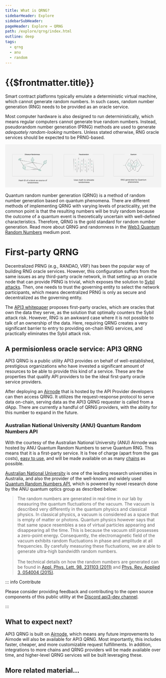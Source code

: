 ```yaml
---
title: What is QRNG?
sidebarHeader: Explore
sidebarSubHeader:
pageHeader: Explore → QRNG
path: /explore/qrng/index.html
outline: deep
tags:
  - qrng
  - anu
  - random
---
```


<PageHeader/>

<SearchHighlight/>

<FlexStartTag/>

# {{$frontmatter.title}}

Smart contract platforms typically emulate a deterministic virtual machine,
which cannot generate random numbers. In such cases, random number generation
(RNG) needs to be provided as an oracle service.

Most computer hardware is also designed to run deterministically, which means
regular computers cannot generate true random numbers. Instead, pseudorandom
number generation (PRNG) methods are used to generate _adequately
random-looking_ numbers. Unless stated otherwise, RNG oracle services should be
expected to be PRNG-based.

<img src="../assets/images/RNG_types.png" style="width:800px">

Quantum random number generation (QRNG) is a method of random number generation
based on quantum phenomena. There are different methods of implementing QRNG
with varying levels of practicality, yet the common point is that the resulting
numbers will be truly random because the outcome of a quantum event is
theoretically uncertain with well-defined characteristics. Therefore, QRNG is
the gold standard for random number generation. Read more about QRNG and
randomness in the
[Web3 Quantum Random Numbers<ExternalLinkImage/>](https://medium.com/api3/api3-qrng-web3-quantum-random-numbers-4ca7517fc5bc)
medium post.

# First-party QRNG

Decentralized PRNG (e.g., RANDAO, VRF) has been the popular way of building RNG
oracle services. However, this configuration suffers from the same issues as any
third-party oracle network, in that setting up an oracle node that can provide
PRNG is trivial, which exposes the solution to
[Sybil attacks](https://en.wikipedia.org/wiki/Sybil_attack)<ExternalLinkImage/>.
Then, one needs to trust the governing entity to select the network
participants, which means decentralized PRNG is only as secure and decentralized
as the governing entity.

The
[API3 whitepaper](https://github.com/api3dao/api3-whitepaper/blob/master/api3-whitepaper.pdf)<ExternalLinkImage/>
proposes first-party oracles, which are oracles that own the data they serve, as
the solution that optimally counters the Sybil attack risk. However, RNG is an
awkward case where it is not possible to talk of an ownership of the data. Here,
requiring QRNG creates a very significant barrier to entry to providing on-chain
RNG services, and practically eliminates the Sybil attack risk.

## A permisionless oracle service: API3 QRNG

API3 QRNG is a public utility API3 provides on behalf of well-established,
prestigious organizations who have invested a significant amount of resources to
be able to provide this kind of a service. These are the properties that qualify
API providers to be the ideal first-party oracle service providers.

<!--In this regard,
QRNG is the closest thing to a first-party RNG service.-->

After deploying an [Airnode](/explore/airnode/how-does-airnode-work.md) that is
hosted by the API Provider developers can then access QRNG. It utilizes the
request-response protocol to serve data on-chain, serving data as the API3 QRNG
requester is called from a dApp. There are currently a handful of QRNG
providers, with the ability for this number to expand in the
future.<!-- review -->

### Australian National University (ANU) Quantum Random Numbers API

With the courtesy of the Australian National University (ANU) Airnode was hosted
by ANU Quantum Random Numbers to serve Quantum RNG. This means that it is a
first-party service. It is free of charge (apart from the gas costs),
[easy to use](/guides/qrng/qrng-example.md), and will be made available on as
many [chains](/reference/qrng/chains.md) as possible.

[Australian National University](https://www.anu.edu.au/)<ExternalLinkImage/> is
one of the leading research universities in Australia, and also the provider of
the well-known and widely used
[Quantum Random Numbers API](https://quantumnumbers.anu.edu.au/)<ExternalLinkImage/>,
which is powered by novel research done by the ANU quantum optics group as
described below:

> The random numbers are generated in real-time in our lab by measuring the
> quantum fluctuations of the vacuum. The vacuum is described very differently
> in the quantum physics and classical physics. In classical physics, a vacuum
> is considered as a space that is empty of matter or photons. Quantum physics
> however says that that same space resembles a sea of virtual particles
> appearing and disappearing all the time. This is because the vacuum still
> possesses a zero-point energy. Consequently, the electromagnetic field of the
> vacuum exhibits random fluctuations in phase and amplitude at all frequencies.
> By carefully measuring these fluctuations, we are able to generate ultra-high
> bandwidth random numbers. <br/><br/> The technical details on how the random
> numbers are generated can be found in
> [Appl. Phys. Lett. 98, 231103 (2011)](https://dx.doi.org/10.1063/1.3597793)<ExternalLinkImage/>
> and
> [Phys. Rev. Applied 3, 054004 (2015)](https://dx.doi.org/10.1103/PhysRevApplied.3.054004)<ExternalLinkImage/>.

::: info Contribute

Please consider providing feedback and contributing to the open source
components of this public utility at the
[Discord api3-dev channel](https://discord.com/channels/758003776174030948/765618225144266793)<ExternalLinkImage/>.

:::

## What to expect next?

API3 QRNG is built on [Airnode](/reference/airnode/latest/), which means any
future improvements to Airnode will also be available for API3 QRNG. Most
importantly, this includes faster, cheaper, and more customizable request
fulfillments. In addition, integrations to more chains and QRNG providers will
be made available over time, and higher-level QRNG services will be built
leveraging these.

## More related material...

<div class="api3-css-nav-box-flex-row">
  <NavBox type='GUIDE' id='_qrng-remix-example'/>
  <NavBox type='REPO' id='_qrng-starter-project'/>
</div>

<FlexEndTag/>
